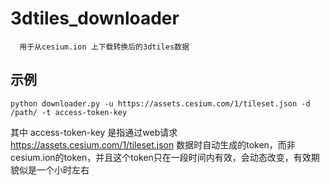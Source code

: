 # 3dtiles_downloader
      用于从cesium.ion 上下载转换后的3dtiles数据

## 示例
```shell
python downloader.py -u https://assets.cesium.com/1/tileset.json -d /path/ -t access-token-key
```
其中 access-token-key 是指通过web请求 https://assets.cesium.com/1/tileset.json 数据时自动生成的token，而非cesium.ion的token，并且这个token只在一段时间内有效，会动态改变，有效期貌似是一个小时左右